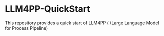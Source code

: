 # LLM4PP-QuickStart
This repository provides a quick start of LLM4PP ( (Large Language Model for Process Pipeline)
